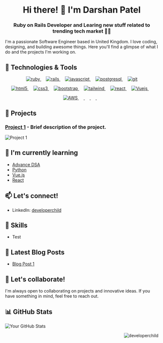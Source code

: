 <h1 align="center">Hi there! 👋 I'm Darshan Patel</h1>
<h3 align="center">Ruby on Rails Developer and Learing new stuff related to trending tech market 👨‍💻</h3>

I'm a passionate Software Engineer based in United Kingdom. I love coding, designing, and building awesome things. Here you'll find a glimpse of what I do and the projects I'm working on.


## 🔧 Technologies & Tools
  <p align="center">
    <a href="https://www.ruby-lang.org/en/" target="_blank" rel="noreferrer"> <img src="https://img.shields.io/badge/Ruby-CC342D?style=for-the-badge&logo=ruby&logoColor=white" alt="ruby"/> </a>
   &nbsp;&nbsp;&nbsp;
    <a href="https://rubyonrails.org" target="_blank" rel="noreferrer"> <img src="https://img.shields.io/badge/Ruby_on_Rails-CC0000?style=for-the-badge&logo=ruby-on-rails&logoColor=white" alt="rails"/> </a>
    &nbsp;&nbsp;&nbsp;
    <a href="https://developer.mozilla.org/en-US/docs/Web/JavaScript" target="_blank" rel="noreferrer"> <img src="https://img.shields.io/badge/JavaScript-323330?style=for-the-badge&logo=javascript&logoColor=F7DF1E" alt="javascript"/> </a>
    &nbsp;&nbsp;&nbsp;
    <a href="https://www.postgresql.org" target="_blank" rel="noreferrer"> <img src="https://img.shields.io/badge/PostgreSQL-316192?style=for-the-badge&logo=postgresql&logoColor=white" alt="postgresql"/> </a>
    &nbsp;&nbsp;&nbsp;
    <a href="https://git-scm.com/" target="_blank" rel="noreferrer"> <img src="https://img.shields.io/badge/GIT-E44C30?style=for-the-badge&logo=git&logoColor=white" alt="git"/> </a>
  </p>
  <p align="center">
    <a href="https://www.w3.org/html/" target="_blank" rel="noreferrer"> <img src="https://img.shields.io/badge/HTML5-E34F26?style=for-the-badge&logo=html5&logoColor=white" alt="html5"/> </a>
    &nbsp;&nbsp;&nbsp;
    <a href="https://www.w3schools.com/css/" target="_blank" rel="noreferrer"> <img src="https://img.shields.io/badge/CSS3-1572B6?style=for-the-badge&logo=css3&logoColor=white" alt="css3"/> </a>
   &nbsp;&nbsp;&nbsp;
     <a href="https://getbootstrap.com" target="_blank" rel="noreferrer"> <img src="https://img.shields.io/badge/Bootstrap-563D7C?style=for-the-badge&logo=bootstrap&logoColor=white" alt="bootstrap"/> </a>
    &nbsp;&nbsp;&nbsp;
    <a href="https://tailwindcss.com/" target="_blank" rel="noreferrer"> <img src="https://img.shields.io/badge/Tailwind_CSS-38B2AC?style=for-the-badge&logo=tailwind-css&logoColor=white" alt="tailwind"/> </a>
    &nbsp;&nbsp;&nbsp;
    <a href="https://reactjs.org/" target="_blank" rel="noreferrer"> <img src="https://img.shields.io/badge/React-20232A?style=for-the-badge&logo=react&logoColor=61DAFB" alt="react"/> </a>
    &nbsp;&nbsp;&nbsp;
    <a href="https://vuejs.org/" target="_blank" rel="noreferrer"> <img src="https://img.shields.io/badge/Vue.js-%234FC08D?style=for-the-badge&logo=vue.js&logoColor=white" alt="Vuejs"/> </a>
    &nbsp;&nbsp;&nbsp;
  </p>
<p align="center">
  <a href="https://aws.amazon.com/" target="_blank" rel="noreferrer"> <img src="https://img.shields.io/badge/AWS-%23232F3E?style=for-the-badge&logo=amazon-aws&logoColor=white" alt="AWS"/> </a>
  &nbsp;&nbsp;&nbsp;
  <a href="" target="_blank" rel="noreferrer"> <img src="" alt=""/> </a>
  &nbsp;&nbsp;&nbsp;
  <a href="" target="_blank" rel="noreferrer"> <img src="" alt=""/> </a>
  &nbsp;&nbsp;&nbsp;
  <a href="" target="_blank" rel="noreferrer"> <img src="" alt=""/> </a>
  &nbsp;&nbsp;&nbsp;
</p>


## 🚀 Projects

### [Project 1](link-to-project1) - Brief description of the project.

![Project 1](project1-thumbnail.png)


## 🌱 I'm currently learning

- [Advance DSA](https://neetcode.io/courses/advanced-algorithms/0)
- [Python](https://www.python.org/)
- [Vue.js](https://vuejs.org/)
- [React](https://react.dev/)


## 📫 Let's connect!

- LinkedIn: [developerchild](https://www.linkedin.com/in/developerchild/)


## 💼 Skills

- Test


## 📝 Latest Blog Posts

- [Blog Post 1](link-to-blogpost1)


## 🤝 Let's collaborate!

I'm always open to collaborating on projects and innovative ideas. If you have something in mind, feel free to reach out.


## 📊 GitHub Stats

![Your GitHub Stats](https://github-readme-stats.vercel.app/api?username=developerchild&show_icons=true&hide=stars&count_private=true&hide_border=true&theme=radical)


<p align="right"> <img src="https://komarev.com/ghpvc/?username=developerchild&label=Profile%20views&color=0e75b6&style=flat" alt="developerchild" /> </p>
